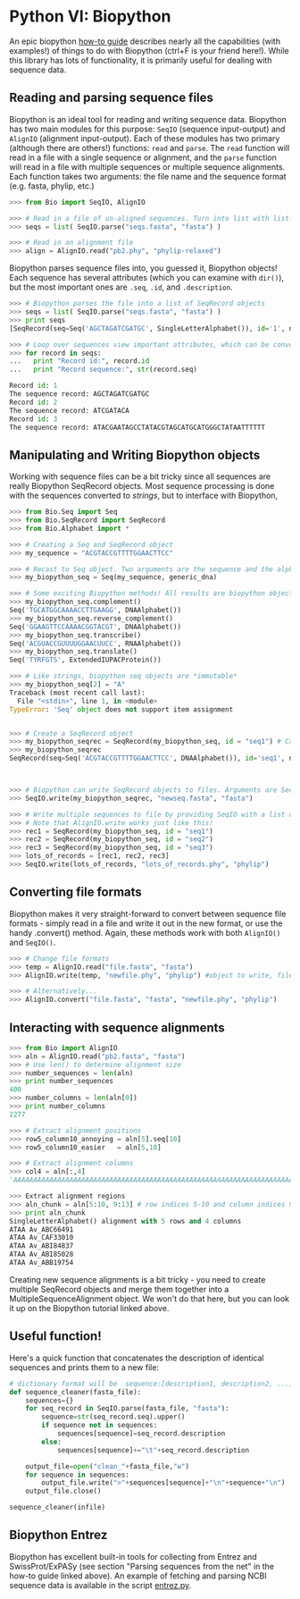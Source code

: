 # Python VI: Biopython

An epic biopython [how-to guide](http://biopython.org/DIST/docs/tutorial/Tutorial.html) describes nearly all the capabilities (with examples!) of things to do with Biopython (ctrl+F is your friend here!). While this library has lots of functionality, it is primarily useful for dealing with sequence data.

## Reading and parsing sequence files

Biopython is an ideal tool for reading and writing sequence data. Biopython has two main modules for this purpose: `SeqIO` (sequence input-output) and `AlignIO` (alignment input-output). Each of these modules has two primary (although there are others!) functions: `read` and `parse`. The `read` function will read in a file with a single sequence or alignment, and the `parse` function will read in a file with multiple sequences or multiple sequence alignments. Each function takes two arguments: the file name and the sequence format (e.g. fasta, phylip, etc.)

```python
>>> from Bio import SeqIO, AlignIO

>>> # Read in a file of un-aligned sequences. Turn into list with list() (otherwise remains generator, which is fine, but you can't index)
>>> seqs = list( SeqIO.parse("seqs.fasta", "fasta") )

>>> # Read in an alignment file
>>> align = AlignIO.read("pb2.phy", "phylip-relaxed")
```
Biopython parses sequence files into, you guessed it, Biopython objects! Each sequence has several attributes (which you can examine with `dir()`), but the most important ones are `.seq`, `.id`, and `.description`.

```python
>>> # Biopython parses the file into a list of SeqRecord objects
>>> seqs = list( SeqIO.parse("seqs.fasta", "fasta") )
>>> print seqs 
[SeqRecord(seq=Seq('AGCTAGATCGATGC', SingleLetterAlphabet()), id='1', name='1', description='1', dbxrefs=[]), SeqRecord(seq=Seq('ATCGATACA', SingleLetterAlphabet()), id='2', name='2', description='2', dbxrefs=[]), SeqRecord(seq=Seq('ATACGAATAGCCTATACGTAGCATGCATGGGCTATAATTTTTT', SingleLetterAlphabet()), id='3', name='3', description='3', dbxrefs=[])]

>>> # Loop over sequences view important attributes, which can be converted to strings
>>> for record in seqs:
...   print "Record id:", record.id
...   print "Record sequence:", str(record.seq)

Record id: 1
The sequence record: AGCTAGATCGATGC
Record id: 2
The sequence record: ATCGATACA
Record id: 3
The sequence record: ATACGAATAGCCTATACGTAGCATGCATGGGCTATAATTTTTT
```

## Manipulating and Writing Biopython objects

Working with sequence files can be a bit tricky since all sequences are really Biopython SeqRecord objects. Most sequence processing is done with the sequences converted to *strings*, but to interface with Biopython,

```python
>>> from Bio.Seq import Seq
>>> from Bio.SeqRecord import SeqRecord
>>> from Bio.Alphabet import *

>>> # Creating a Seq and SeqRecord object
>>> my_sequence = "ACGTACCGTTTTGGAACTTCC"

>>> # Recast to Seq object. Two arguments are the sequence and the alphabet (the latter is optional!!)
>>> my_biopython_seq = Seq(my_sequence, generic_dna)

>>> # Some exciting Biopython methods! All results are biopython objects which can be re-cast into strings with str()
>>> my_biopython_seq.complement()
Seq('TGCATGGCAAAACCTTGAAGG', DNAAlphabet())
>>> my_biopython_seq.reverse_complement()
Seq('GGAAGTTCCAAAACGGTACGT', DNAAlphabet())
>>> my_biopython_seq.transcribe()
Seq('ACGUACCGUUUUGGAACUUCC', RNAAlphabet())
>>> my_biopython_seq.translate()
Seq('TYRFGTS', ExtendedIUPACProtein())

>>> # Like strings, biopython seq objects are *immutable*
>>> my_biopython_seq[2] = "A"
Traceback (most recent call last):
  File "<stdin>", line 1, in <module>
TypeError: 'Seq' object does not support item assignment


>>> # Create a SeqRecord object
>>> my_biopython_seqrec = SeqRecord(my_biopython_seq, id = "seq1") # Can add other arguments as desired
>>> my_biopython_seqrec
SeqRecord(seq=Seq('ACGTACCGTTTTGGAACTTCC', DNAAlphabet()), id='seq1', name='<unknown name>', description='<unknown description>', dbxrefs=[])



>>> # Biopython can write SeqRecord objects to files. Arguments are SeqRecord object(s), file name, sequence format
>>> SeqIO.write(my_biopython_seqrec, "newseq.fasta", "fasta") 

>>> # Write multiple sequences to file by providing SeqIO with a list of SeqRecord objects
>>> # Note that AlignIO.write works just like this!
>>> rec1 = SeqRecord(my_biopython_seq, id = "seq1")
>>> rec2 = SeqRecord(my_biopython_seq, id = "seq2")
>>> rec3 = SeqRecord(my_biopython_seq, id = "seq3")
>>> lots_of_records = [rec1, rec2, rec3]
>>> SeqIO.write(lots_of_records, "lots_of_records.phy", "phylip")
```


## Converting file formats
Biopython makes it very straight-forward to convert between sequence file formats - simply read in a file and write it out in the new format, or use the handy .convert() method. Again, these methods work with both `AlignIO()` and `SeqIO()`.

```python
>>> # Change file formats
>>> temp = AlignIO.read("file.fasta", "fasta")
>>> AlignIO.write(temp, "newfile.phy", "phylip") #object to write, filename, format 

>>> # Alternatively...
>>> AlignIO.convert("file.fasta", "fasta", "newfile.phy", "phylip")
```

## Interacting with sequence alignments

```python
>>> from Bio import AlignIO
>>> aln = AlignIO.read("pb2.fasta", "fasta")
>>> # Use len() to determine alignment size
>>> number_sequences = len(aln)
>>> print number_sequences
400
>>> number_columns = len(aln[0])
>>> print number_columns
2277

>>> # Extract alignment positions
>>> row5_column10_annoying = aln[5].seq[10] 
>>> row5_column10_easier   = aln[5,10]

>>> # Extract alignment columns
>>> col4 = aln[:,4]
'AAAAAAAAAAAAAAAAAAAAAAAAAAAAAAAAAAAAAAAAAAAAAAAAAAAAAAAAAAAAAAAAAAAAAAAAAAAAAAAAAAAAAAAAAAAAAAAAAAAAAAAAAAAAAAAAAAAAAAAAAAAAAAAAAAAAAAAAAAAAAAAAAAAAAAAAAAAAAAAAAAAAAAAAAAAAAAAAAAAAAAAAAAAAAAAAAAAAAAAAAAAAAAAAAAAAAAAAAAAAAAAAAAAAAAAAAAAAAAAAAAAAAAAAAAAAAAAAAAAAAAAAAAAAAAAAAAAAAAAAGAAAAAAAAAAAAAAAAAAAAAAAAAAAAAAAAAAAAAAAAAAAAAAAAAAAAAAAAAAAAAAAAAAAAAAAAAAAAAAAAAAAAAAAAAAAAAAAAAAAAAAAAAAAAAAAAAAAAAAA'

>>> Extract alignment regions
>>> aln_chunk = aln[5:10, 9:13] # row indices 5-10 and column indices 9-13
>>> print aln_chunk
SingleLetterAlphabet() alignment with 5 rows and 4 columns
ATAA Av_ABC66491
ATAA Av_CAF33010
ATAA Av_ABI84837
ATAA Av_ABI85028
ATAA Av_ABB19754
```

Creating new sequence alignments is a bit tricky - you need to create multiple SeqRecord objects and merge them together into a MultipleSequenceAlignment object. We won't do that here, but you can look it up on the Biopython tutorial linked above.

## Useful function!

Here's a quick function that concatenates the description of identical sequences and prints them to a new file:
```python
# dictionary format will be  sequence:[description1, description2, ...]
def sequence_cleaner(fasta_file):
	sequences={}
 	for seq_record in SeqIO.parse(fasta_file, "fasta"):
 		sequence=str(seq_record.seq).upper()
    	if sequence not in sequences:
    		sequences[sequence]=seq_record.description 
    	else:
    		sequences[sequence]+="\t"+seq_record.description

	output_file=open("clean_"+fasta_file,"w")
	for sequence in sequences:
		output_file.write(">"+sequences[sequence]+"\n"+sequence+"\n")
	output_file.close()

sequence_cleaner(infile)
```

## Biopython Entrez

Biopython has excellent built-in tools for collecting from Entrez and SwissProt/ExPASy (see section "Parsing sequences from the net" in the how-to guide linked above). An example of fetching and parsing NCBI sequence data is available in the script [entrez.py](python6_files/entrez.py).






